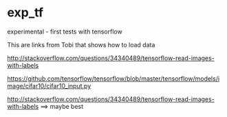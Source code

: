 # exp_tf
experimental - first tests with tensorflow

This are links from Tobi that shows how to load data

 http://stackoverflow.com/questions/34340489/tensorflow-read-images-with-labels

https://github.com/tensorflow/tensorflow/blob/master/tensorflow/models/image/cifar10/cifar10_input.py

http://stackoverflow.com/questions/34340489/tensorflow-read-images-with-labels ==> maybe best
